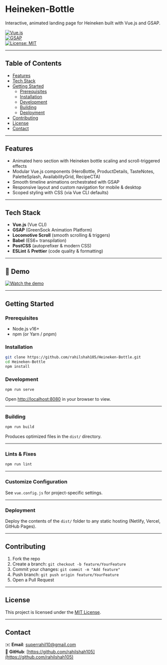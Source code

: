 # Heineken-Bottle

Interactive, animated landing page for Heineken built with Vue.js and GSAP.

[![Vue.js](https://img.shields.io/badge/Vue-3.2-blue.svg?logo=vue.js&logoColor=white)](https://vuejs.org/)  
[![GSAP](https://img.shields.io/badge/GSAP-3.11-green.svg?logo=greensock&logoColor=white)](https://greensock.com/gsap/)  
[![License: MIT](https://img.shields.io/badge/license-MIT-blue.svg)](/LICENSE)

---

## Table of Contents

- [Features](#features)
- [Tech Stack](#tech-stack)
- [Getting Started](#getting-started)
  - [Prerequisites](#prerequisites)
  - [Installation](#installation)
  - [Development](#development)
  - [Building](#building)
  - [Deployment](#deployment)
- [Contributing](#contributing)
- [License](#license)
- [Contact](#contact)

---

## Features

- Animated hero section with Heineken bottle scaling and scroll-triggered effects
- Modular Vue.js components (HeroBottle, ProductDetails, TasteNotes, PaletteSplash, AvailabilityGrid, RecipeCTA)
- Smooth timeline animations orchestrated with GSAP
- Responsive layout and custom navigation for mobile & desktop
- Scoped styling with CSS (via Vue CLI defaults)

---

## Tech Stack

- **Vue.js** (Vue CLI)
- **GSAP** (GreenSock Animation Platform)
- **Locomotive Scroll** (smooth scrolling & triggers)
- **Babel** (ES6+ transpilation)
- **PostCSS** (autoprefixer & modern CSS)
- **ESLint** & **Prettier** (code quality & formatting)

---

## 🎥 Demo

[![Watch the demo](https://img.shields.io/badge/Watch%20Demo-%F0%9F%8E%A5-lightgrey?style=for-the-badge)](https://github.com/rahilshah105/Heineken-Bottle/raw/main/public/demo.mp4)


---

## Getting Started

### Prerequisites

- Node.js v16+
- npm (or Yarn / pnpm)

### Installation

```bash
git clone https://github.com/rahilshah105/Heineken-Bottle.git
cd Heineken-Bottle
npm install
```

### Development

```bash
npm run serve
```

Open [http://localhost:8080](http://localhost:8080) in your browser to view.

---

### Building

```bash
npm run build
```

Produces optimized files in the `dist/` directory.

---

### Lints & Fixes

```bash
npm run lint
```

---

### Customize Configuration

See `vue.config.js` for project-specific settings.

---

### Deployment

Deploy the contents of the `dist/` folder to any static hosting (Netlify, Vercel, GitHub Pages).

---

## Contributing

1. Fork the repo
2. Create a branch: `git checkout -b feature/YourFeature`
3. Commit your changes: `git commit -m "Add feature"`
4. Push branch: `git push origin feature/YourFeature`
5. Open a Pull Request

---

## License

This project is licensed under the [MIT License](LICENSE).

---

## Contact

✉️ **Email**: [superrahil10@gmail.com](mailto:superrahil10@gmail.com)  
🐙 **GitHub**: [https://github.com/rahilshah105](https://github.com/rahilshah105)
